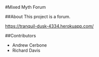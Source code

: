 #Mixed Myth Forum

##About
This project is a forum.

https://tranquil-dusk-4334.herokuapp.com/

##Contributors
* Andrew Cerbone
* Richard Davis
